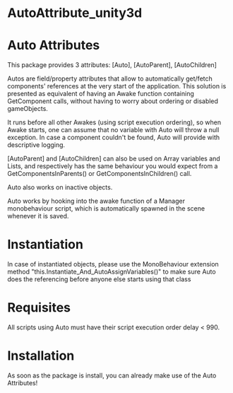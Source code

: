 # AutoAttribute_unity3d

# Auto Attributes

This package provides 3 attributes:
[Auto], [AutoParent], [AutoChildren]

Autos are field/property attributes that allow to automatically get/fetch components' references at the very start of the application. 
This solution is presented as equivalent of having an Awake function containing GetComponent calls, without having to worry about ordering or disabled gameObjects.

It runs before all other Awakes (using script execution ordering), so when Awake starts, one can assume that no variable with Auto will throw a null exception.
In case a component couldn't be found, Auto will provide with descriptive logging.

[AutoParent] and [AutoChildren] can also be used on Array variables and Lists, and respectively has the same behaviour you would expect from a GetComponentsInParents<T>() or GetComponentsInChildren<T>() call. 
  
Auto also works on inactive objects.

Auto works by hooking into the awake function of a Manager monobehaviour script, which is automatically spawned in the scene whenever it is saved.

# Instantiation

In case of instantiated objects, please use the MonoBehaviour extension method "this.Instantiate_And_AutoAssignVariables()" to make sure Auto does the referencing before anyone else starts using that class


# Requisites

All scripts using Auto must have their script execution order delay < 990.

# Installation

As soon as the package is install, you can already make use of the Auto Attributes!

